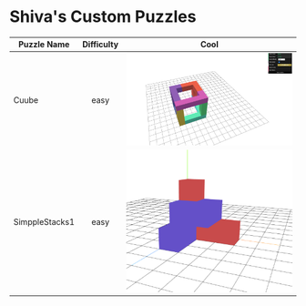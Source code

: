 # Shiva's Custom Puzzles

| Puzzle Name        | Difficulty           | Cool  |
| -------------      |:-------------:       | :-----:|
| Cuube              | easy        | ![Cuube](Cuube.png) |
| SimppleStacks1     | easy             |   ![](SimpleStacks1.png) |
